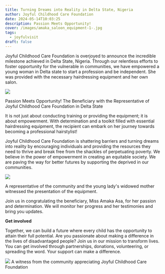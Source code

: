 ```yaml
---
title: Turning Dreams into Reality in Delta State, Nigeria
author: Joyful Childhood Care Foundation
date: 2024-05-14T10:03:25
description: Passion Meets Opportunity!
cover: /images/amaka_saloon_equipment-1-.jpg
tags:
  - joyfulvisit
draft: false
---
```

Joyful Childhood Care Foundation is overjoyed to announce the incredible milestone achieved in Delta State, Nigeria. Through our relentless efforts to foster opportunity for the vulnerable in communities, we have empowered a young woman in Delta state to start a profession and be independent. She was provided with the necessary hairdressing equipment and her own salon. 

![](/images/amaka_saloon_equipment.jpg)

Passion Meets Opportunity! The Beneficiary with the Representative of Joyful Childhood Care Foundation in Delta State

It is not just about conducting training or providing the equipment; it is about empowerment. With determination and a toolkit filled with essential hairdressing equipment, the recipient can embark on her journey towards becoming a professional hairstylist!

Joyful Childhood Care Foundation is shattering barriers and turning dreams into reality by encouraging individuals and providing the resources they need to thrive and break free from the shackles of perpetuating poverty. We believe in the power of empowerment in creating an equitable society. We are paving the way for better futures by supporting the deprived in our communities. 

![](/images/recipient-_of-saloon-equipt.jpg)

A representative of the community and the young lady's widowed mother witnessed the presentation of the equipment.

Join us in congratulating the beneficiary, Miss Amaka Asa, for her passion and determination. We will monitor her progress and her testimonies and bring you updates.

**Get involved**

Together, we can build a future where every child has the opportunity to attain their full potential. Are you passionate about making a difference in the lives of disadvantaged people? Join us in our mission to transform lives. You can get involved through partnerships, donations, volunteering, or spreading the word. Your support can make a difference.

![](/images/withness_observing-the-handover.jpg) A witness from the community appreciating Joyful Childhood Care Foundation 
